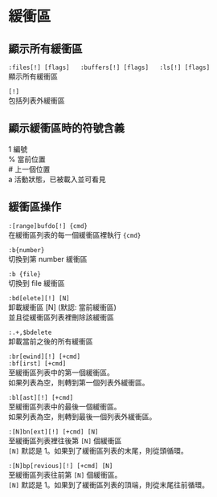 # 緩衝區

## 顯示所有緩衝區

`:files[!] [flags]  
:buffers[!] [flags]  
:ls[!] [flags]`  
顯示所有緩衝區

`[!]`   
包括列表外緩衝區

## 顯示緩衝區時的符號含義

1 編號  
% 當前位置  
\# 上一個位置  
a 活動狀態，已被載入並可看見

## 緩衝區操作

`:[range]bufdo[!] {cmd}`  
在緩衝區列表的每一個緩衝區裡執行 `{cmd}`

`:b{number}`  
切換到第 number 緩衝區

`:b {file}`  
切換到 file 緩衝區

`:bd[elete][!] [N]`  
卸載緩衝區 \[N\] \(默認: 當前緩衝區\)   
並且從緩衝區列表裡刪除該緩衝區

`:.+,$bdelete`  
卸載當前之後的所有緩衝區

`:br[ewind][!] [+cmd]`  
`:bf[irst] [+cmd]`  
至緩衝區列表中的第一個緩衝區。  
如果列表為空，則轉到第一個列表外緩衝區。

`:bl[ast][!] [+cmd]`  
至緩衝區列表中的最後一個緩衝區。  
如果列表為空，則轉到最後一個列表外緩衝區。

`:[N]bn[ext][!] [+cmd] [N]`  
至緩衝區列表裡往後第 `[N]` 個緩衝區  
`[N]` 默認是 1。如果到了緩衝區列表的末尾，則從頭循環。

`:[N]bp[revious][!] [+cmd] [N]`  
至緩衝區列表往前第 `[N]` 個緩衝區。  
`[N]` 默認是 1。如果到了緩衝區列表的頂端，則從末尾往前循環。


